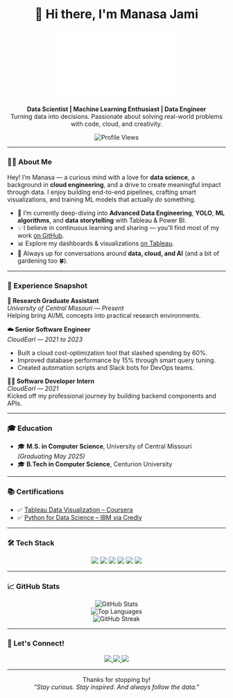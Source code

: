 <h1 align="center">👋 Hi there, I'm Manasa Jami</h1>

<p align="center">
  <img src="https://github.com/jami-manasa/jami-manasa/blob/main/f2.png" alt="Manasa Jami" width="280"/>
</p>

<p align="center">
  <strong>Data Scientist | Machine Learning Enthusiast | Data Engineer</strong><br/>
  Turning data into decisions. Passionate about solving real-world problems with code, cloud, and creativity.
</p>

<p align="center">
  <img src="https://komarev.com/ghpvc/?username=jami-manasa&label=Profile%20Views&color=0e75b6&style=for-the-badge" alt="Profile Views"/>
</p>

---

### 👩‍💻 About Me

Hey! I’m Manasa — a curious mind with a love for **data science**, a background in **cloud engineering**, and a drive to create meaningful impact through data. I enjoy building end-to-end pipelines, crafting smart visualizations, and training ML models that actually *do* something.

- 🔭 I’m currently deep-diving into **Advanced Data Engineering**, **YOLO**, **ML algorithms**, and **data storytelling** with Tableau & Power BI.
- 💡 I believe in continuous learning and sharing — you'll find most of my work [on GitHub](https://github.com/jami-manasa).
- 📊 Explore my dashboards & visualizations [on Tableau](https://public.tableau.com/app/profile/j.manasa/).
- 🌱 Always up for conversations around **data, cloud, and AI** (and a bit of gardening too 🍀).

---

### 💼 Experience Snapshot

**🔬 Research Graduate Assistant**  
*University of Central Missouri* — *Present*  
Helping bring AI/ML concepts into practical research environments.

**☁️ Senior Software Engineer**  
*CloudEarl* — *2021 to 2023*  
- Built a cloud cost-optimization tool that slashed spending by 60%.  
- Improved database performance by 15% through smart query tuning.  
- Created automation scripts and Slack bots for DevOps teams.

**👩‍💻 Software Developer Intern**  
*CloudEarl* — *2021*  
Kicked off my professional journey by building backend components and APIs.

---

### 🎓 Education

- 🎓 **M.S. in Computer Science**, University of Central Missouri *(Graduating May 2025)*
- 🎓 **B.Tech in Computer Science**, Centurion University

---

### 📚 Certifications

- ✅ [Tableau Data Visualization – Coursera](https://www.coursera.org/account/accomplishments/verify/6VM6E62HUK4T)
- ✅ [Python for Data Science – IBM via Credly](https://www.credly.com/badges/f073772b-a184-440e-8a5e-edeb50012761)

---

### 🛠️ Tech Stack

<p align="center">
  <img src="https://img.shields.io/badge/Python-3776AB?style=for-the-badge&logo=python&logoColor=white"/>
  <img src="https://img.shields.io/badge/MySQL-4479A1?style=for-the-badge&logo=mysql&logoColor=white"/>
  <img src="https://img.shields.io/badge/AWS-FF9900?style=for-the-badge&logo=amazonaws&logoColor=white"/>
  <img src="https://img.shields.io/badge/Tableau-E97627?style=for-the-badge&logo=tableau&logoColor=white"/>
  <img src="https://img.shields.io/badge/Power_BI-F2C811?style=for-the-badge&logo=powerbi&logoColor=black"/>
  <img src="https://img.shields.io/badge/Linux-FCC624?style=for-the-badge&logo=linux&logoColor=black"/>
</p>

---

### 📈 GitHub Stats

<p align="center">
  <img src="https://github-readme-stats.vercel.app/api?username=jami-manasa&show_icons=true&theme=github_dark" alt="GitHub Stats"/>
  <br/>
  <img src="https://github-readme-stats.vercel.app/api/top-langs/?username=jami-manasa&layout=compact&theme=github_dark" alt="Top Languages"/>
  <br/>
  <img src="https://github-readme-streak-stats.herokuapp.com/?user=jami-manasa&theme=github-dark" alt="GitHub Streak"/>
</p>

---

### 🤝 Let's Connect!

<p align="center">
  <a href="https://linkedin.com/in/jami-manasa" target="_blank">
    <img src="https://img.shields.io/badge/LinkedIn-0A66C2?style=for-the-badge&logo=linkedin&logoColor=white"/>
  </a>
  <a href="https://github.com/jami-manasa" target="_blank">
    <img src="https://img.shields.io/badge/GitHub-181717?style=for-the-badge&logo=github&logoColor=white"/>
  </a>
  <a href="https://public.tableau.com/app/profile/j.manasa" target="_blank">
    <img src="https://img.shields.io/badge/Tableau-E97627?style=for-the-badge&logo=tableau&logoColor=white"/>
  </a>
</p>

---

<p align="center">
  Thanks for stopping by!  
  <br/>
  <em>“Stay curious. Stay inspired. And always follow the data.”</em>
</p>
